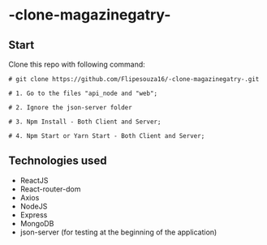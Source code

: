 # -clone-magazinegatry-

<h2>Start</h2>

Clone this repo with following command:
``` 
# git clone https://github.com/Flipesouza16/-clone-magazinegatry-.git

```


```
# 1. Go to the files "api_node and "web";

# 2. Ignore the json-server folder

# 3. Npm Install - Both Client and Server;

# 4. Npm Start or Yarn Start - Both Client and Server;
```

<h2>Technologies used</h2>

<ul>
  <li>ReactJS</li>
  <li>React-router-dom</li>
  <li>Axios</li>
  <li>NodeJS</li>
  <li>Express</li>
  <li>MongoDB</li>
  <li>json-server (for testing at the beginning of the application)</li>
</ul>
